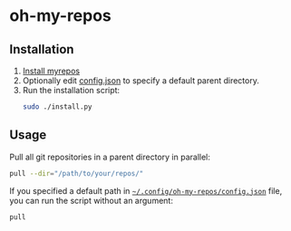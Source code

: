 # oh-my-repos
## Installation
 1. [Install myrepos](https://myrepos.branchable.com/install/)
 2. Optionally edit [config.json](config.json) to specify a default parent directory.
 3. Run the installation script:
    ``` sh
    sudo ./install.py
    ```

## Usage
Pull all git repositories in a parent directory in parallel:
``` sh
pull --dir="/path/to/your/repos/"
```

If you specified a default path in [`~/.config/oh-my-repos/config.json`](config.json) file, you can run the script without an argument:
```
pull
```